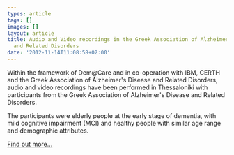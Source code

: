 ```yaml
---
types: article
tags: []
images: []
layout: article
title: Audio and Video recordings in the Greek Association of Alzheimer's Disease
  and Related Disorders
date: '2012-11-14T11:08:58+02:00'
---
```

<p>Within the framework of Dem@Care and in co-operation with IBM, CERTH and the Greek Association of Alzheimer&#39;s Disease and Related Disorders, audio and video recordings have been performed in Thessaloniki with participants from the Greek Association of Alzheimer&#39;s Disease and Related Disorders.</p><p>The participants were elderly people at the early stage of dementia, with mild cognitive impairment (MCI) and healthy people with similar age range and demographic attributes.</p><p><a href="http://www.demcare.eu/news/57-audio-and-video-recordings-in-the-greek-associatio">Find out more...</a></p>
